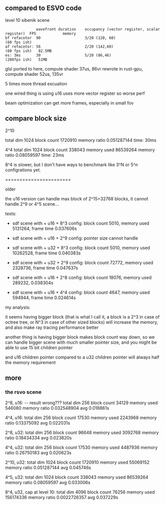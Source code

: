 

## compared to ESVO code

level 10 sibenik scene

```
              wavefront duration    occupancy (vector register, scalar register)  FPS            memory
bf refacotor  90                    3/20 (120, 60)                                (60 fps ish)
af refacotor: 56                    2/20 (142,60)                                 (60 fps ish)   82.5MB
es: 3ms       30                    5/20 (86,46)                                  (280fps ish)   51MB
```
glsl ported to here, compute shader 37us, 86vr
rewrote in rust-gpu, compute shader 52us, 135vr



5 times more thread excuation

one wired thing is using u16 uses more vector register so worse perf


beam optimization can get more frames, especially in small fov


## compare block size

2^10

total dim 1024
block count 1720910
memory ratio 0.051287144
time: 30ms

4^4
total dim 1024
block count 338043
memory used 86539264
memory ratio 0.08059597
time: 23ms

8^4 is slower, but I don't have ways to benchmark like 3^N or 5^n configrations yet.

=======================


older



the u16 version can handle max block of 2^15=32768 blocks, it cannot handle 2^9 or 4^5 scene...

tests:

* sdf scene with + u16 + 8^3 config: block count 5010, memory used 5131264, frame time 0.037606s
* sdf scene with + u16 + 2^9 config: pointer size cannot handle 

* sdf scene with + u32 + 8^3 config: block count 5010, memory used 10262528, frame time 0.040383s
* sdf scene with + u32 + 2^9 config: block count 72772, memory used 2328736, frame time 0.047637s

* sdf scene with + u16 + 2^8 config: block count 18076, memory used 289232, 0.038304s
* sdf scene with + u16 + 4^4 config: block count 4647, memory used 594944, frame time 0.024614s

my analysis:

it seems having bigger block (that is what I call it, a block is a 2^3 in case of octree tree, or N^3 in case of other sized blocks) will increase the memory, and also make ray tracing performance better

another thing is having bigger block makes block count way down, so we can handle bigger scene with much smaller pointer size, and you might be able to use 15 bit children pointer

and u16 children pointer compared to a u32 children pointer will always half the memory requirement 


## more

### the rsvo scene

2^8, u16: -- result wrong???
total dim 256
block count 34129
memory used 546080
memory ratio 0.032548904
avg 0.018861s

4^4, u16: 
total dim 256
block count 17530
memory used 2243968
memory ratio 0.13375092
avg 0.022031s

2^8, u32:
total dim 256
block count 96648
memory used 3092768
memory ratio 0.18434334
avg 0.023820s

4^4, u32:
total dim 256
block count 17530
memory used 4487936
memory ratio 0.26750183
avg 0.020623s

2^10, u32:
total dim 1024
block count 1720910
memory used 55069152
memory ratio 0.051287144
avg 0.045746s

4^5, u32:
total dim 1024
block count 338043
memory used 86539264
memory ratio 0.08059597
avg 0.033006s

8^4, u32, cap at level 10:
total dim 4096
block count 76256
memory used 156174336
memory ratio 0.0022726357
avg 0.037229s
